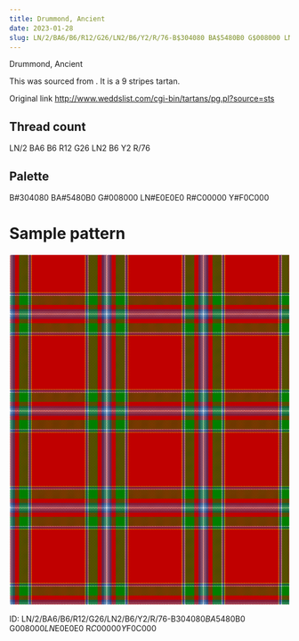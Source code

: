 ```yaml
---
title: Drummond, Ancient
date: 2023-01-28
slug: LN/2/BA6/B6/R12/G26/LN2/B6/Y2/R/76-B$304080 BA$5480B0 G$008000 LN$E0E0E0 R$C00000 Y$F0C000
---
```

Drummond, Ancient

This was sourced from <no value>.  It is a 9 stripes tartan.

Original link http://www.weddslist.com/cgi-bin/tartans/pg.pl?source=sts

## Thread count
LN/2 BA6 B6 R12 G26 LN2 B6 Y2 R/76

## Palette
B#304080 BA#5480B0 G#008000 LN#E0E0E0 R#C00000 Y#F0C000

# Sample pattern

![Tartan detail](tartan.png "LN/2 BA6 B6 R12 G26 LN2 B6 Y2 R/76 tartan")

ID: LN/2/BA6/B6/R12/G26/LN2/B6/Y2/R/76-B$304080 BA$5480B0 G$008000 LN$E0E0E0 R$C00000 Y$F0C000